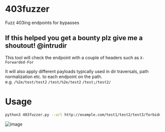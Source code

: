 # 403fuzzer
Fuzz 403ing endpoints for bypasses

## If this helped you get a bounty plz give me a shoutout! @intrudir

This tool will check the endpoint with a couple of headers such as `X-Forwarded-For`

It will also apply different payloads typically used in dir traversals, path normalization etc. to each endpoint on the path.
<br> e.g. `/%2e/test/test2` `/test/%2e/test2` `/test;/test2/`

# Usage
```bash
python3 403fuzzer.py --url http://example.com/test1/test2/test3/forbidden.html
```
![image](https://user-images.githubusercontent.com/24526564/90268769-7ec1ae80-de25-11ea-859f-6d49593a0608.png)
